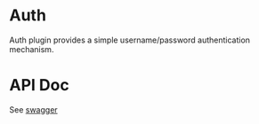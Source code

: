 # Auth

Auth plugin provides a simple username/password authentication mechanism. 

# API Doc
 
See [swagger](https://iotfast/server/mqtt/blob/master/plugin/auth/swagger)
